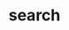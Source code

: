 ---
title: "search"
slug: "search"
layout: "search"
outputs:
    - html
    - json
menu:
    main:
        weight: -60
        params: 
            icon: search
---